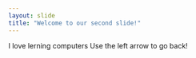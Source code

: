 ```yaml
---
layout: slide
title: "Welcome to our second slide!"
---
```

I love lerning computers
Use the left arrow to go back!
